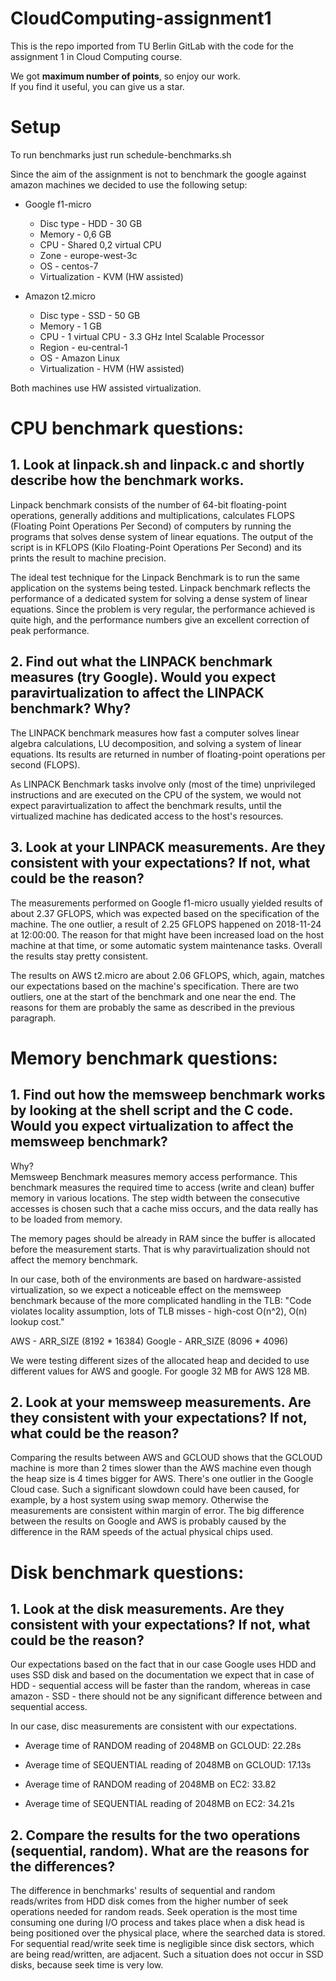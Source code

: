 # CloudComputing-assignment1

This is the repo imported from TU Berlin GitLab with the code for the assignment 1 in Cloud Computing course. 

We got **maximum number of points**, so enjoy our work.    
If you find it useful, you can give us a star.

# Setup

To run benchmarks just run schedule-benchmarks.sh

Since the aim of the assignment is not to benchmark the google against amazon machines we decided to use the following setup:

* Google f1-micro
  * Disc type - HDD - 30 GB
  * Memory - 0,6 GB
  * CPU - Shared 0,2 virtual CPU
  * Zone - europe-west-3c
  * OS - centos-7
  * Virtualization - KVM (HW assisted)

* Amazon t2.micro
  * Disc type - SSD - 50 GB
  * Memory - 1 GB
  * CPU - 1 virtual CPU - 3.3 GHz Intel Scalable Processor
  * Region - eu-central-1
  * OS - Amazon Linux
  * Virtualization - HVM (HW assisted)

Both machines use HW assisted virtualization.


# CPU benchmark questions: 

## 1. Look at linpack.sh and linpack.c and shortly describe how the benchmark works. 

Linpack benchmark consists of the number of 64-bit floating-point operations, generally additions and multiplications, calculates FLOPS (Floating Point Operations Per Second) of computers by running the programs that solves dense system of linear equations. The output of the script is in KFLOPS (Kilo Floating-Point Operations Per Second) and its prints the result to machine precision.

The ideal test technique for the Linpack Benchmark is to run the same application on the systems being tested. Linpack benchmark reflects the performance of a dedicated system for solving a dense system of linear equations. Since the problem is very regular, the performance achieved is quite high, and the performance numbers give an excellent correction of peak performance.

## 2. Find out what the LINPACK benchmark measures (try Google). Would you expect paravirtualization to affect the LINPACK benchmark? Why? 

The LINPACK benchmark measures how fast a computer solves linear algebra calculations, LU decomposition, and solving a system of linear equations. Its results are returned in number of floating-point operations per second (FLOPS). 

As LINPACK Benchmark tasks involve only (most of the time) unprivileged instructions and are executed on the CPU of the system, we would not expect paravirtualization to affect the benchmark results, until the virtualized machine has dedicated access to the host's resources.

## 3. Look at your LINPACK measurements. Are they consistent with your expectations? If not, what could be the reason?

The measurements performed on Google f1-micro usually yielded results of about
2.37 GFLOPS, which was expected based on the specification of the machine.
The one outlier, a result of 2.25 GFLOPS happened on 2018-11-24 at 12:00:00.
The reason for that might have been increased load on the host machine at that time, or some automatic system maintenance tasks. Overall the results stay pretty consistent.

The results on AWS t2.micro are about 2.06 GFLOPS, which, again, matches our expectations based on the machine's specification. There are two outliers, one at the start of the benchmark and one near the end. The reasons for them are probably the same as described in the previous paragraph.


# Memory benchmark questions:

## 1. Find out how the memsweep benchmark works by looking at the shell script and the C code. Would you expect virtualization to affect the memsweep benchmark? 

Why?    
Memsweep Benchmark measures memory access performance. This benchmark measures the required time to access (write and clean) buffer memory in various locations. The step width between the consecutive accesses is chosen such that a cache miss occurs, and the data really has to be loaded from memory.

The memory pages should be already in RAM since the buffer is allocated before the measurement starts. That is why paravirtualization should not affect the memory benchmark.

In our case, both of the environments are based on hardware-assisted
virtualization, so we expect a noticeable effect on the memsweep benchmark because of the more complicated handling in the TLB: "Code violates locality assumption, lots of TLB misses - high-cost O(n^2), O(n) lookup cost."

AWS - ARR_SIZE (8192 * 16384)
Google - ARR_SIZE (8096 * 4096)

We were testing different sizes of the allocated heap and decided to use different values for AWS and google. For google 32 MB for AWS 128 MB. 

## 2. Look at your memsweep measurements. Are they consistent with your expectations? If not, what could be the reason?

Comparing the results between AWS and GCLOUD shows that the GCLOUD  machine is more than 2 times slower than the AWS machine even though the heap size is 4 times bigger for AWS. There's one outlier in the Google Cloud case. Such a significant slowdown could have been caused, for example, by a host system using swap memory. Otherwise the measurements are consistent within margin of error. The big difference between the results on Google and AWS is probably caused by the difference in the RAM speeds of the actual physical chips used.


# Disk benchmark questions: 

## 1. Look at the disk measurements. Are they consistent with your expectations? If not, what could be the reason? 

Our expectations based on the fact that in our case Google uses HDD and 
uses SSD disk and based on the documentation we expect that in case of 
HDD -  sequential access will be faster than the random, whereas in case 
amazon - SSD - there should not be any significant difference between 
and sequential access. 

In our case, disc measurements are consistent with our expectations.

* Average time of RANDOM reading of 2048MB on GCLOUD: 22.28s
* Average time of SEQUENTIAL reading of 2048MB on GCLOUD: 17.13s


* Average time of RANDOM reading of 2048MB on EC2: 33.82
* Average time of SEQUENTIAL reading of 2048MB on EC2: 34.21s

## 2. Compare the results for the two operations (sequential, random). What are the reasons for the differences?

The difference in benchmarks' results of sequential and random reads/writes from HDD disk comes from the higher number of seek operations needed for random reads. Seek operation is the most time consuming one during I/O process and takes place when a disk head is being positioned over the physical place, where the searched data is stored. For sequential read/write seek time is negligible since disk sectors, which are being read/written, are adjacent.
Such a situation does not occur in SSD disks, because seek time is very low. 
